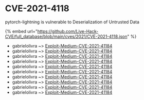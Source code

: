 # CVE-2021-4118

pytorch-lightning is vulnerable to Deserialization of Untrusted Data

{% embed url="https://github.com/Live-Hack-CVE/full_database/blob/main/cves/2021/CVE-2021-4118.json" %}


* gabrielolivra ~> [Exploit-Medium-CVE-2021-41184](https://www.alice-snow.ru/2021/database/cve-2021-4118/exploit-medium-cve-2021-41184-gabrielolivra)
* gabrielolivra ~> [Exploit-Medium-CVE-2021-41184](https://www.alice-snow.ru/2021/database/cve-2021-4118/exploit-medium-cve-2021-41184-gabrielolivra)
* gabrielolivra ~> [Exploit-Medium-CVE-2021-41184](https://www.alice-snow.ru/2021/database/cve-2021-4118/exploit-medium-cve-2021-41184-gabrielolivra)
* gabrielolivra ~> [Exploit-Medium-CVE-2021-41184](https://www.alice-snow.ru/2021/database/cve-2021-4118/exploit-medium-cve-2021-41184-gabrielolivra)
* gabrielolivra ~> [Exploit-Medium-CVE-2021-41184](https://www.alice-snow.ru/2021/database/cve-2021-4118/exploit-medium-cve-2021-41184-gabrielolivra)
* gabrielolivra ~> [Exploit-Medium-CVE-2021-41184](https://www.alice-snow.ru/2021/database/cve-2021-4118/exploit-medium-cve-2021-41184-gabrielolivra)
* gabrielolivra ~> [Exploit-Medium-CVE-2021-41184](https://www.alice-snow.ru/2021/database/cve-2021-4118/exploit-medium-cve-2021-41184-gabrielolivra)
* gabrielolivra ~> [Exploit-Medium-CVE-2021-41184](https://www.alice-snow.ru/2021/database/cve-2021-4118/exploit-medium-cve-2021-41184-gabrielolivra)
* gabrielolivra ~> [Exploit-Medium-CVE-2021-41184](https://www.alice-snow.ru/2021/database/cve-2021-4118/exploit-medium-cve-2021-41184-gabrielolivra)
* gabrielolivra ~> [Exploit-Medium-CVE-2021-41184](https://www.alice-snow.ru/2021/database/cve-2021-4118/exploit-medium-cve-2021-41184-gabrielolivra)